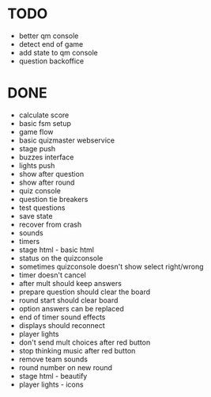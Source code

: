 

# TODO
 - better qm console
 - detect end of game
 - add state to qm console
 - question backoffice

# DONE
 - calculate score
 - basic fsm setup
 - game flow
 - basic quizmaster webservice
 - stage push
 - buzzes interface
 - lights push
 - show after question
 - show after round
 - quiz console
 - question tie breakers
 - test questions
 - save state
 - recover from crash
 - sounds
 - timers
 - stage html - basic html
 - status on the quizconsole
 - sometimes quizconsole doesn't show select right/wrong
 - timer doesn't cancel
 - after mult should keep answers
 - prepare question should clear the board
 - round start should clear board
 - option answers can be replaced
 - end of timer sound effects
 - displays should reconnect
 - player lights 
 - don't send mult choices after red button
 - stop thinking music after red button
 - remove team sounds
 - round number on new round
 - stage html	- beautify
 - player lights - icons
